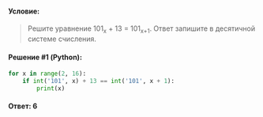 #### Условие:

> Решите уравнение 101<sub>x</sub> + 13 = 101<sub>x+1</sub>. Ответ запишите в десятичной системе счисления. 

#### Решение #1 (Python):
```python
for x in range(2, 16):
    if int('101', x) + 13 == int('101', x + 1):
        print(x)
```

#### Ответ: 6
